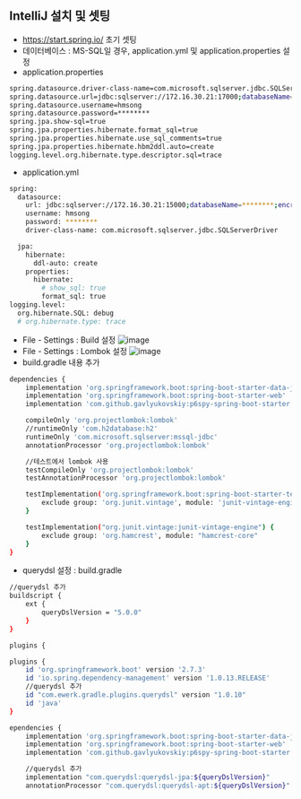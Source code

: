 
## IntelliJ 설치 및 셋팅
- https://start.spring.io/ 초기 셋팅
- 데이터베이스 : MS-SQL일 경우, application.yml 및 application.properties 설정
- application.properties
```bash
spring.datasource.driver-class-name=com.microsoft.sqlserver.jdbc.SQLServerDriver
spring.datasource.url=jdbc:sqlserver://172.16.30.21:17000;databaseName=********;encrypt=false;trustServerCertificate=true;sendStringParametersAsUnicode=false
spring.datasource.username=hmsong
spring.datasource.password=********
spring.jpa.show-sql=true
spring.jpa.properties.hibernate.format_sql=true
spring.jpa.properties.hibernate.use_sql_comments=true
spring.jpa.properties.hibernate.hbm2ddl.auto=create
logging.level.org.hibernate.type.descriptor.sql=trace
```
- application.yml
```bash
spring:
  datasource:
    url: jdbc:sqlserver://172.16.30.21:15000;databaseName=********;encrypt=false;trustServerCertificate=true;sendStringParametersAsUnicode=false
    username: hmsong
    password: ********
    driver-class-name: com.microsoft.sqlserver.jdbc.SQLServerDriver

  jpa:
    hibernate:
      ddl-auto: create
    properties:
      hibernate:
        # show_sql: true
        format_sql: true
logging.level:
  org.hibernate.SQL: debug
  # org.hibernate.type: trace
```
- File - Settings : Build 설정
![image](https://user-images.githubusercontent.com/45454552/203248987-170b8811-5a5a-4184-af6a-463d766bedde.png)
- File - Settings : Lombok 설정
![image](https://user-images.githubusercontent.com/45454552/203249402-13d12f12-fb2d-484b-bb2c-8187ca111c96.png)
- build.gradle 내용 추가
```bash
dependencies {
	implementation 'org.springframework.boot:spring-boot-starter-data-jpa'
	implementation 'org.springframework.boot:spring-boot-starter-web'
	implementation 'com.github.gavlyukovskiy:p6spy-spring-boot-starter:1.5.7'

	compileOnly 'org.projectlombok:lombok'
	//runtimeOnly 'com.h2database:h2'
	runtimeOnly 'com.microsoft.sqlserver:mssql-jdbc'
	annotationProcessor 'org.projectlombok:lombok'

	//테스트에서 lombok 사용
	testCompileOnly 'org.projectlombok:lombok'
	testAnnotationProcessor 'org.projectlombok:lombok'

	testImplementation('org.springframework.boot:spring-boot-starter-test') {
		exclude group: 'org.junit.vintage', module: 'junit-vintage-engine'
	}

	testImplementation("org.junit.vintage:junit-vintage-engine") {
		exclude group: 'org.hamcrest', module: "hamcrest-core"
	}
}
```
- querydsl 설정 : build.gradle
```bash
//querydsl 추가
buildscript {
	ext {
		queryDslVersion = "5.0.0"
	}
}

plugins {
```
```bash
plugins {
	id 'org.springframework.boot' version '2.7.3'
	id 'io.spring.dependency-management' version '1.0.13.RELEASE'
	//querydsl 추가
	id "com.ewerk.gradle.plugins.querydsl" version "1.0.10"
	id 'java'
}
```
```bash
ependencies {
	implementation 'org.springframework.boot:spring-boot-starter-data-jpa'
	implementation 'org.springframework.boot:spring-boot-starter-web'
	implementation 'com.github.gavlyukovskiy:p6spy-spring-boot-starter:1.5.7'

	//querydsl 추가
	implementation "com.querydsl:querydsl-jpa:${queryDslVersion}"
	annotationProcessor "com.querydsl:querydsl-apt:${queryDslVersion}"
```
